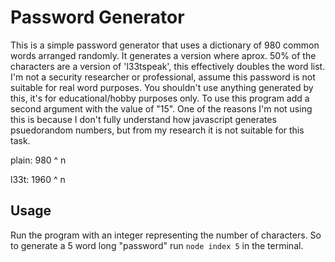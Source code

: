 # Password Generator
This is a simple password generator that uses a dictionary of 980 common words arranged randomly. It generates a version where aprox. 50% of the characters are a version of 'l33tspeak', this effectively doubles the word list. I'm not a security researcher or professional, assume this password is not suitable for real word purposes. You shouldn't use anything generated by this, it's for educational/hobby purposes only. To use this program add a second argument with the value of "15". One of the reasons I'm not using this is because I don't fully understand how javascript generates psuedorandom numbers, but from my research it is not suitable for this task.

plain: 980 ^ n


l33t: 1960 ^ n

## Usage
Run the program with an integer representing the number of characters. So to generate a 5 word long "password" run ```node index 5``` in the terminal.
